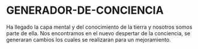 # GENERADOR-DE-CONCIENCIA
Ha llegado la capa mental y del conocimiento de la tierra y nosotros somos parte de ella.
Nos encontramos en el nuevo despertar de la conciencia, se generaran cambios los cuales se realizaran para un mejoramiento. 

